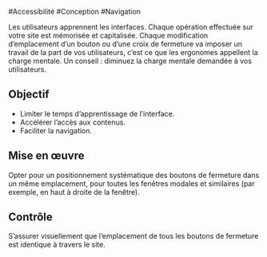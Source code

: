 
#Accessibilité #Conception #Navigation

Les utilisateurs apprennent les interfaces. Chaque opération effectuée sur votre site est mémorisée et capitalisée. Chaque modification d’emplacement d’un bouton ou d’une croix de fermeture va imposer un travail de la part de vos utilisateurs, c’est ce que les ergonomes appellent la charge mentale. Un conseil : diminuez la charge mentale demandée à vos utilisateurs.


## Objectif

* Limiter le temps d’apprentissage de l’interface.
* Accélérer l’accès aux contenus.
* Faciliter la navigation.

## Mise en œuvre

Opter pour un positionnement systématique des boutons de fermeture dans un même emplacement, pour toutes les fenêtres modales et similaires (par exemple, en haut à droite de la fenêtre).

## Contrôle

S’assurer visuellement que l’emplacement de tous les boutons de fermeture est identique à travers le site.

